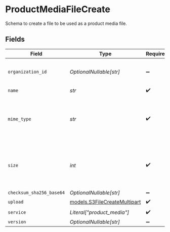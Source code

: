 # ProductMediaFileCreate

Schema to create a file to be used as a product media file.


## Fields

| Field                                                                   | Type                                                                    | Required                                                                | Description                                                             | Example                                                                 |
| ----------------------------------------------------------------------- | ----------------------------------------------------------------------- | ----------------------------------------------------------------------- | ----------------------------------------------------------------------- | ----------------------------------------------------------------------- |
| `organization_id`                                                       | *OptionalNullable[str]*                                                 | :heavy_minus_sign:                                                      | N/A                                                                     | 1dbfc517-0bbf-4301-9ba8-555ca42b9737                                    |
| `name`                                                                  | *str*                                                                   | :heavy_check_mark:                                                      | N/A                                                                     |                                                                         |
| `mime_type`                                                             | *str*                                                                   | :heavy_check_mark:                                                      | MIME type of the file. Only images are supported for this type of file. |                                                                         |
| `size`                                                                  | *int*                                                                   | :heavy_check_mark:                                                      | Size of the file. A maximum of 10 MB is allowed for this type of file.  |                                                                         |
| `checksum_sha256_base64`                                                | *OptionalNullable[str]*                                                 | :heavy_minus_sign:                                                      | N/A                                                                     |                                                                         |
| `upload`                                                                | [models.S3FileCreateMultipart](../models/s3filecreatemultipart.md)      | :heavy_check_mark:                                                      | N/A                                                                     |                                                                         |
| `service`                                                               | *Literal["product_media"]*                                              | :heavy_check_mark:                                                      | N/A                                                                     |                                                                         |
| `version`                                                               | *OptionalNullable[str]*                                                 | :heavy_minus_sign:                                                      | N/A                                                                     |                                                                         |